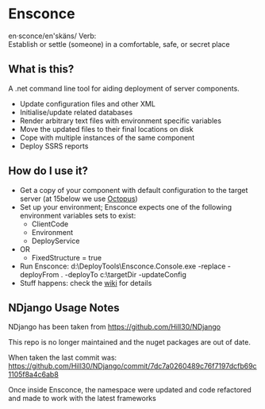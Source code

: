 Ensconce
========

en·sconce/en'skäns/
Verb:	
Establish or settle (someone) in a comfortable, safe, or secret place

What is this?
-------------

A .net command line tool for aiding deployment of server components.

* Update configuration files and other XML
* Initialise/update related databases
* Render arbitrary text files with environment specific variables
* Move the updated files to their final locations on disk
* Cope with multiple instances of the same component
* Deploy SSRS reports

How do I use it?
----------------

* Get a copy of your component with default configuration to the target server (at 15below we use [Octopus](http://octopusdeploy.com))
* Set up your environment; Ensconce expects one of the following environment variables sets to exist:
	* ClientCode
	* Environment
	* DeployService
* OR
	* FixedStructure = true
* Run Ensconce:
	d:\DeployTools\Ensconce.Console.exe -replace -deployFrom . -deployTo c:\targetDir -updateConfig
* Stuff happens: check the [wiki](https://github.com/15below/Ensconce/wiki) for details

NDjango Usage Notes
----------------

NDjango has been taken from https://github.com/Hill30/NDjango

This repo is no longer maintained and the nuget packages are out of date.

When taken the last commit was: https://github.com/Hill30/NDjango/commit/7dc7a0260489c76f7197dcfb69c1105f8a4c6ab8

Once inside Ensconce, the namespace were updated and code refactored and made to work with the latest frameworks
